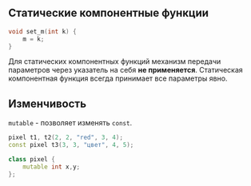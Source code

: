## Статические компонентные функции
```cpp
void set_m(int k) {
	m = k;
}
```
Для статических компонентных функций механизм передачи параметров через указатель на себя **не применяется**. Статическая компонентная функция всегда принимает все параметры явно.
## Изменчивость
`mutable` - позволяет изменять `const`.
```cpp
pixel t1, t2(2, 2, "red", 3, 4);
const pixel t3(3, 3, "цвет", 4, 5);

class pixel {
	mutable int x,y;
}; 
```